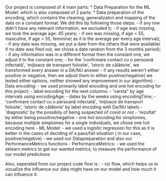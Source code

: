 Our project is composed of 4 main parts:
       * Data Preparation for the ML Model: which is also composed of 2 parts:
                     * Data preparation of the encoding, which contains the cleaning, generalizaton and mapping of the data on a constant format. We did this by following those 
                       steps:
                            - if any row didn't have any relevant information, we excluded it;
                            - if age was missing, we took the average age: 45 years;
                            - if sex was missing, if age < 55, masculine, if age > 55, feminine( as it is the average per every age interval);
                            - if any date was missing, we put a date from the others that were available( if no date was filed out, we chose a date random from the 3 months
                              period);
                            - if any information was in a different format then the constant one, we adjust it to the constant one;
                            - for the 'confirmare contact cu o persoană infectată', 'mijloace de transport folosite', 'istoric de călătorie', we transformed every answer in a 
                              DA/NU answer
                            - if any results weren't either positive or negative, then we adjust them to either positive/negative( we tested either options, neither showed any 
                              improvement in our algorithm)
                      - Data encoding:
                            - we used primarily label encoding and one hot encoding for this project:
                                   - label encoding for the next columns:
                                          - 'varsta" by age intervals using encodingAge;
                                          -  dates by the weeks using encodingTime;
                                          - 'confirmare contact cu o persoană infectată', 'mijloace de transport folosite', 'istoric de călătorie' by label encoding with Da/NU 
                                             labels
                                          - 'diagnostic' by the possibily of being suspected of covid or not
                                          - 'rezultat' by either being possitive/negative
                                   - one hot encoding:for simptomes, because multiple simptomes for a single individuals, we chose one hot encoding here
         - ML Model:
                     - we used a logistic regression for this as it is better in the cases of deciding of a pass/fail situation ( in our case, positive/negative)
                     - we used our Datapreparation and also our PerformanceMetrics functions
        - PerformanceMetrics:
                     - we used the sklearn.metrics to get our wanted metrics, to measure the performance of our model predictions
  
  
 Also, seperated from our project code flow is :
       - viz flow, which helps us to vizualize the influence our data might have on our model and how much it can influence it.

